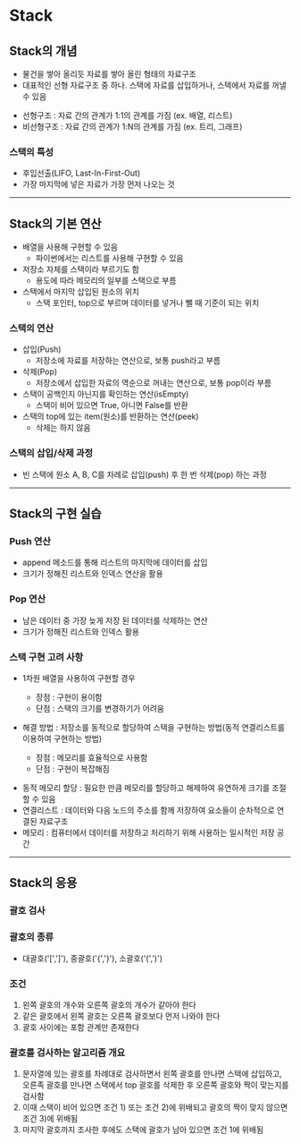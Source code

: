 # Stack
## Stack의 개념
- 물건을 쌓아 올리듯 자료를 쌓아 올린 형태의 자료구조
- 대표적인 선형 자료구조 중 하나. 스택에 자료를 삽입하거나, 스택에서 자료를 꺼낼 수 있음
* 선형구조 : 자료 간의 관계가 1:1의 관계를 가짐 (ex. 배열, 리스트)
* 비선형구조 : 자료 간의 관계가 1:N의 관계를 가짐 (ex. 트리, 그래프)

### 스택의 특성
- 후입선출(LIFO, Last-In-First-Out)
- 가장 마지막에 넣은 자료가 가장 먼저 나오는 것

---

## Stack의 기본 연산
- 배열을 사용해 구현할 수 있음
  - 파이썬에서는 리스트를 사용해 구현할 수 있음
- 저장소 자체를 스택이라 부르기도 함
  - 용도에 따라 메모리의 일부를 스택으로 부름
- 스택에서 마지막 삽입된 원소의 위치
  - 스택 포인터, top으로 부르며 데이터를 넣거나 뺄 때 기준이 되는 위치

### 스택의 연산
- 삽입(Push)
  - 저장소에 자료를 저장하는 연산으로, 보통 push라고 부름
- 삭제(Pop)
  - 저장소에서 삽입한 자료의 역순으로 꺼내는 연산으로, 보통 pop이라 부름
- 스택이 공백인지 아닌지를 확인하는 연산(isEmpty)
  - 스택이 비어 있으면 True, 아니면 False를 반환
- 스택의 top에 있는 item(원소)를 반환하는 연산(peek)
  - 삭제는 하지 않음

### 스택의 삽입/삭제 과정
- 빈 스택에 원소 A, B, C를 차례로 삽입(push) 후 한 번 삭제(pop) 하는 과정

---

## Stack의 구현 실습
### Push 연산
- append 메소드를 통해 리스트의 마지막에 데이터를 삽입 
- 크기가 정해진 리스트와 인덱스 연산을 활용

### Pop 연산
- 남은 데이터 중 가장 늦게 저장 된 데이터를 삭제하는 연산
- 크기가 정해진 리스트와 인덱스 활용

### 스택 구현 고려 사항
- 1차원 배열을 사용하여 구현할 경우
  - 장점 : 구현이 용이함
  - 단점 : 스택의 크기를 변경하기가 어려움

- 해결 방법 : 저장소를 동적으로 할당하여 스택을 구현하는 방법(동적 연결리스트를 이용하여 구현하는 방법)
  - 장점 : 메모리를 효율적으로 사용함
  - 단점 : 구현이 복잡해짐

* 동적 메모리 할당 : 필요한 만큼 메모리를 할당하고 해제하여 유연하게 크기를 조절할 수 있음
* 연결리스트 : 데이터와 다음 노드의 주소를 함께 저장하여 요소들이 순차적으로 연결된 자료구조
* 메모리 : 컴퓨터에서 데이터를 저장하고 처리하기 위해 사용하는 일시적인 저장 공간

---

## Stack의 응용
### 괄호 검사
### 괄호의 종류
- 대괄호('[',']'), 중괄호('{','}'), 소괄호('(',')')

### 조건 
1) 왼쪽 괄호의 개수와 오른쪽 괄호의 개수가 같아야 한다
2) 같은 괄호에서 왼쪽 괄호는 오른쪽 괄호보다 먼저 나와야 한다
3) 괄호 사이에는 포함 관계만 존재한다

### 괄호를 검사하는 알고리즘 개요
1. 문자열에 있는 괄호를 차례대로 검사하면서 왼쪽 괄호를 만나면 스택에 삽입하고, 오른족 괄호를 만나면 스택에서 top 괄호를 삭제한 후 오른쪽 괄호와 짝이 맞는지를 검사함
2. 이때 스택이 비어 있으면 조건 1) 또는 조건 2)에 위배되고 괄호의 짝이 맞지 않으면 조건 3)에 위배됨
3. 마지막 괄호까지 조사한 후에도 스택에 괄호가 남아 있으면 조건 1에 위배됨
